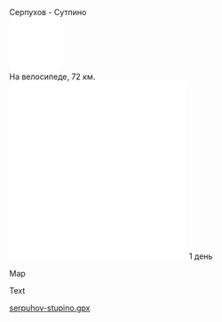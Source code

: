 
<link rel="stylesheet" href="../assets-custom/css/style-markdown.css">
<div class="cover-container" style="background-image: url('zubry-1600.jpg');">
	<div class="cover-text">
		<div class="cover-title">
            Серпухов - Сутпино
        </div>
		<div class="cover-description">
			<div class="packages-location">
                <img loading="lazy" src="../assets-custom/icon-bike.png" alt="" class="cover-icon">
                <div class="h4-default regular">На велосипеде, 72 км.</div>
            </div>
            <div>
                <img class="cover-icon" loading="lazy" src="../assets-custom/icon-time.png" alt=""  />
                <span>1 день</span>
            </div>
		</div>
	</div>
</div>

Map

<div id="map"></div>

Text

[serpuhov-stupino.gpx](serpuhov-stupino.gpx)






<script src="https://api.mapbox.com/mapbox-gl-js/v2.14.1/mapbox-gl.js"></script>

<script src="../assets-custom/js/gpx2mapbox.js"></script>

<script>initializeGPXMap({gpxFilePath: 'serpuhov-stupino.gpx'});</script>


